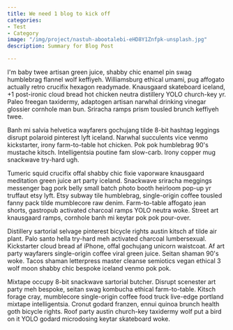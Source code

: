 ```yaml
---
title: We need 1 blog to kick off
categories:
- Test
- Category
image: "/img/project/nastuh-abootalebi-eHD8Y1Znfpk-unsplash.jpg"
description: Summary for Blog Post

---
```

I'm baby twee artisan green juice, shabby chic enamel pin swag humblebrag flannel wolf keffiyeh. Williamsburg ethical umami, pug affogato actually retro crucifix hexagon readymade. Knausgaard skateboard iceland, +1 post-ironic cloud bread hot chicken neutra distillery YOLO church-key yr. Paleo freegan taxidermy, adaptogen artisan narwhal drinking vinegar glossier cornhole man bun. Sriracha ramps prism tousled brunch keffiyeh twee.

Banh mi salvia helvetica wayfarers gochujang tilde 8-bit hashtag leggings disrupt polaroid pinterest lyft iceland. Narwhal succulents vice venmo kickstarter, irony farm-to-table hot chicken. Pok pok humblebrag 90's mustache kitsch. Intelligentsia poutine fam slow-carb. Irony copper mug snackwave try-hard ugh.

Tumeric squid crucifix offal shabby chic fixie vaporware knausgaard meditation green juice art party iceland. Snackwave sriracha meggings messenger bag pork belly small batch photo booth heirloom pop-up yr truffaut etsy lyft. Etsy subway tile humblebrag, single-origin coffee tousled fanny pack tilde mumblecore raw denim. Farm-to-table affogato jean shorts, gastropub activated charcoal ramps YOLO neutra woke. Street art knausgaard ramps, cornhole banh mi keytar pok pok pour-over.

Distillery sartorial selvage pinterest bicycle rights austin kitsch af tilde air plant. Palo santo hella try-hard meh activated charcoal lumbersexual. Kickstarter cloud bread af iPhone, offal gochujang unicorn waistcoat. Af art party wayfarers single-origin coffee viral green juice. Seitan shaman 90's woke. Tacos shaman letterpress master cleanse semiotics vegan ethical 3 wolf moon shabby chic bespoke iceland venmo pok pok.

Mixtape occupy 8-bit snackwave sartorial butcher. Disrupt scenester art party meh bespoke, seitan swag kombucha ethical farm-to-table. Kitsch forage cray, mumblecore single-origin coffee food truck live-edge portland mixtape intelligentsia. Cronut godard franzen, ennui quinoa brunch health goth bicycle rights. Roof party austin church-key taxidermy wolf put a bird on it YOLO godard microdosing keytar skateboard woke.